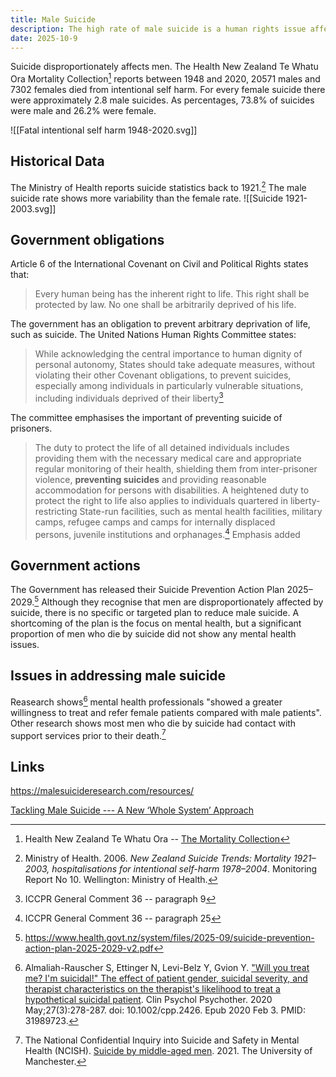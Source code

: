 ```yaml
---
title: Male Suicide
description: The high rate of male suicide is a human rights issue affecting men's right to life and right to health.
date: 2025-10-9
---
```


Suicide disproportionately affects men. The Health New Zealand Te Whatu Ora Mortality Collection[^1] reports between 1948 and 2020, 20571 males and 7302 females died from intentional self harm. For every female suicide there were approximately 2.8 male suicides. As percentages, 73.8\% of suicides were male and 26.2\% were female.

![[Fatal intentional self harm 1948-2020.svg]]

## Historical Data

The Ministry of Health reports suicide statistics back to 1921.[^2] The male suicide rate shows more variability than the female rate.
![[Suicide 1921-2003.svg]]
## Government obligations

Article 6 of the International Covenant on Civil and Political Rights states that:

> Every human being has the inherent right to life. This right shall be protected by law. No one shall be arbitrarily deprived of his life.

The government has an obligation to prevent arbitrary deprivation of life, such as suicide. The United Nations Human Rights Committee states:

> While acknowledging the central importance to human dignity of personal autonomy, States should take adequate measures, without violating their other Covenant obligations, to prevent suicides, especially among individuals in particularly vulnerable situations, including individuals deprived of their liberty[^3]

The committee emphasises the important of preventing suicide of prisoners.

> The duty to protect the life of all detained individuals includes providing them with the necessary medical care and appropriate regular monitoring of their health, shielding them from inter-prisoner violence, **preventing suicides** and providing reasonable accommodation for persons with disabilities. A heightened duty to protect the right to life also applies to individuals quartered in liberty-restricting State-run facilities, such as mental health facilities, military camps, refugee camps and camps for internally displaced persons, juvenile institutions and orphanages.[^4] Emphasis added

## Government actions

The Government has released their Suicide Prevention Action Plan 2025–2029.[^5] Although they recognise that men are disproportionately affected by suicide, there is no specific or targeted plan to reduce male suicide. A shortcoming of the plan is the focus on mental health, but a significant proportion of men who die by suicide did not show any mental health issues.

## Issues in addressing male suicide

Reasearch shows[^6] mental health professionals "showed a greater willingness to treat and refer female patients compared with male patients". Other research shows most men who die by suicide had contact with support services prior to their death.[^7]

## Links
https://malesuicideresearch.com/resources/

[Tackling Male Suicide --- A New ‘Whole System’ Approach](https://www.equi-law.uk/wp-content/uploads/2022/09/APPG-MB-Male-Suicide-Report-9-22.pdf)


[^1]: Health New Zealand Te Whatu Ora -- [The Mortality Collection](https://www.tewhatuora.govt.nz/for-health-professionals/data-and-statistics/nz-health-statistics/national-collections-and-surveys/collections/mortality-collection)
[^2]: Ministry of Health. 2006. *New Zealand Suicide Trends: Mortality 1921–2003, hospitalisations for intentional self-harm 1978–2004*. Monitoring Report No 10. Wellington: Ministry of Health.
[^3]: ICCPR General Comment 36 -- paragraph 9
[^4]: ICCPR General Comment 36 -- paragraph 25
[^5]: https://www.health.govt.nz/system/files/2025-09/suicide-prevention-action-plan-2025-2029-v2.pdf
[^6]: Almaliah-Rauscher S, Ettinger N, Levi-Belz Y, Gvion Y. ["Will you treat me? I'm suicidal!" The effect of patient gender, suicidal severity, and therapist characteristics on the therapist's likelihood to treat a hypothetical suicidal patient](https://pubmed.ncbi.nlm.nih.gov/31989723/). Clin Psychol Psychother. 2020 May;27(3):278-287. doi: 10.1002/cpp.2426. Epub 2020 Feb 3. PMID: 31989723.
[^7]: The National Confidential Inquiry into Suicide and Safety in Mental Health (NCISH). [Suicide by middle-aged
men](https://documents.manchester.ac.uk/display.aspx?DocID=55305). 2021. The University of Manchester.
